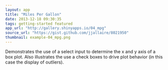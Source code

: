 ```yaml
---
layout: app
title: "Miles Per Gallon"
date: 2013-12-18 09:30:35
tags: getting-started featured
app_url: "http://gallery.shinyapps.io/04_mpg"
source_url: "https://gist.github.com/jjallaire/8021950"
thumbnail: example-04_mpg.png
---
```


Demonstrates the use of a select input to determine the x and y axis of a box plot. Also illustrates the use a check boxes to drive plot behavior (in this case the display of outliers).
